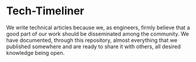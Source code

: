 # Tech-Timeliner
We write technical articles because we, as engineers, firmly believe that a good part of our work should be disseminated among the community. We have documented, through this repository, almost everything that we published somewhere and are ready to share it with others, all desired knowledge being open.
